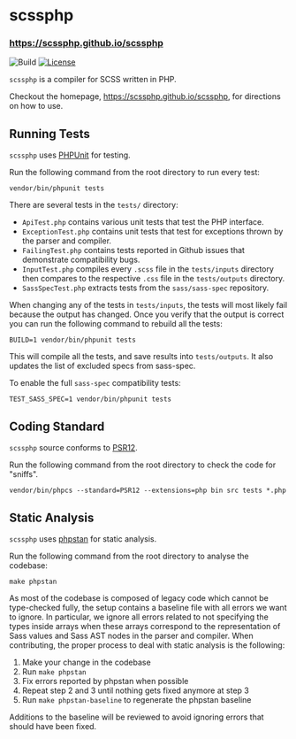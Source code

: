 # scssphp
### <https://scssphp.github.io/scssphp>

![Build](https://github.com/scssphp/scssphp/workflows/CI/badge.svg)
[![License](https://poser.pugx.org/scssphp/scssphp/license)](https://packagist.org/packages/scssphp/scssphp)

`scssphp` is a compiler for SCSS written in PHP.

Checkout the homepage, <https://scssphp.github.io/scssphp>, for directions on how to use.

## Running Tests

`scssphp` uses [PHPUnit](https://github.com/sebastianbergmann/phpunit) for testing.

Run the following command from the root directory to run every test:

    vendor/bin/phpunit tests

There are several tests in the `tests/` directory:

* `ApiTest.php` contains various unit tests that test the PHP interface.
* `ExceptionTest.php` contains unit tests that test for exceptions thrown by the parser and compiler.
* `FailingTest.php` contains tests reported in Github issues that demonstrate compatibility bugs.
* `InputTest.php` compiles every `.scss` file in the `tests/inputs` directory
  then compares to the respective `.css` file in the `tests/outputs` directory.
* `SassSpecTest.php` extracts tests from the `sass/sass-spec` repository.

When changing any of the tests in `tests/inputs`, the tests will most likely
fail because the output has changed. Once you verify that the output is correct
you can run the following command to rebuild all the tests:

    BUILD=1 vendor/bin/phpunit tests

This will compile all the tests, and save results into `tests/outputs`. It also
updates the list of excluded specs from sass-spec.

To enable the full `sass-spec` compatibility tests:

    TEST_SASS_SPEC=1 vendor/bin/phpunit tests

## Coding Standard

`scssphp` source conforms to [PSR12](https://www.php-fig.org/psr/psr-12/).

Run the following command from the root directory to check the code for "sniffs".

    vendor/bin/phpcs --standard=PSR12 --extensions=php bin src tests *.php

## Static Analysis

`scssphp` uses [phpstan](https://phpstan.org/) for static analysis.

Run the following command from the root directory to analyse the codebase:

    make phpstan

As most of the codebase is composed of legacy code which cannot be type-checked
fully, the setup contains a baseline file with all errors we want to ignore. In
particular, we ignore all errors related to not specifying the types inside arrays
when these arrays correspond to the representation of Sass values and Sass AST nodes
in the parser and compiler.
When contributing, the proper process to deal with static analysis is the following:

1. Make your change in the codebase
2. Run `make phpstan`
3. Fix errors reported by phpstan when possible
4. Repeat step 2 and 3 until nothing gets fixed anymore at step 3
5. Run `make phpstan-baseline` to regenerate the phpstan baseline

Additions to the baseline will be reviewed to avoid ignoring errors that should have
been fixed.
